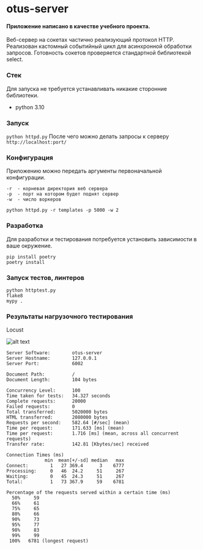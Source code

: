 # otus-server

#### Приложение написано в качестве учебного проекта.
Веб-сервер на сокетах частично реализующий протокол HTTP.
Реализован кастомный событийный цикл для асинхронной обработки запросов. Готовность сокетов проверяется стандартной библиотекой select.

### Стек
Для запуска не требуется устанавливать никакие сторонние библиотеки.
- python 3.10


### Запуск
``` python httpd.py ```
После чего можно делать запросы к серверу 
``` http://localhost:port/ ```

### Конфигурация
Приложению можно передать аргументы первоначальной конфигурации. 
```
-r  - корневая директория веб сервера
-p  - порт на котором будет поднят сервер
-w  - число воркеров

python httpd.py -r templates -p 5000 -w 2
```

### Разработка
Для разработки и тестирования потребуется установить зависимости в ваше окружение.
``` 
pip install poetry 
poetry install
```

### Запуск тестов, линтеров
``` 
python httptest.py
flake8
mypy .
```

### Результаты нагрузочного тестирования
Locust

![alt text](https://i.ibb.co/sQVTfrT/2022-10-07-21-15-33.png)

``` 
Server Software:        otus-server
Server Hostname:        127.0.0.1
Server Port:            6002

Document Path:          /
Document Length:        104 bytes

Concurrency Level:      100
Time taken for tests:   34.327 seconds
Complete requests:      20000
Failed requests:        0
Total transferred:      5020000 bytes
HTML transferred:       2080000 bytes
Requests per second:    582.64 [#/sec] (mean)
Time per request:       171.633 [ms] (mean)
Time per request:       1.716 [ms] (mean, across all concurrent requests)
Transfer rate:          142.81 [Kbytes/sec] received

Connection Times (ms)
              min  mean[+/-sd] median   max
Connect:        1   27 369.4      3    6777
Processing:     0   46  24.2     51     267
Waiting:        0   45  24.3     51     267
Total:          1   73 367.9     59    6781

Percentage of the requests served within a certain time (ms)
  50%     59
  66%     61
  75%     65
  80%     66
  90%     73
  95%     77
  98%     83
  99%     99
 100%   6781 (longest request)

```